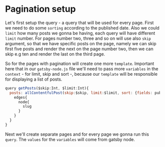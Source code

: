 # Pagination setup

Let's first setup the query -  a query that will be used for every page. First we need to do some `sorting` according to the published date. Also we could `limit` how many posts we gonna be having, each query will have different `limit` number. For pages number two, three and so on will use also `skip` argument, so that we have specific posts on the page, namely we can skip first five posts and render the next on the page number two, then we can skip e.g ten and render the last on the third page.

So for the pages with pagination will create one more `template`. Important here that in our `gatsby-node.js` file we'll need to pass more `variables` in the `context` - for limit, skip and sort -, because our `template` will be responsible for displaying a list of posts. 

```js
query getPosts($skip:Int, $limit:Int){
  posts: allContentfulPost(skip:$skip, limit:$limit, sort: {fields: published, order: DESC}){
    edges{
      node{
        slug
      }
    }
  }
}
```

Next we'll create separate pages and for every page we gonna run this `query`. The `values` for the `variables` will come from gatsby node.



